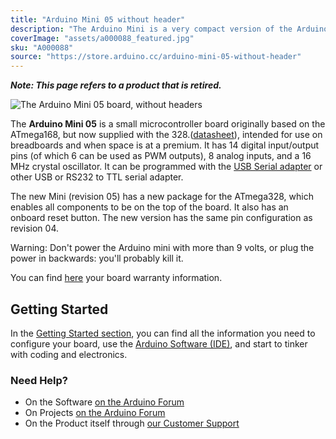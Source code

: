 ```yaml
---
title: "Arduino Mini 05 without header"
description: "The Arduino Mini is a very compact version of the Arduino Nano without an on-board USB to Serial connection. This version is without header"
coverImage: "assets/a000088_featured.jpg"
sku: "A000088"
source: "https://store.arduino.cc/arduino-mini-05-without-header"
---
```


***Note: This page refers to a product that is retired.***

![The Arduino Mini 05 board, without headers](./assets/a000088_featured.jpg)

The **Arduino Mini 05** is a small microcontroller board originally based on the ATmega168, but now supplied with the 328.([datasheet](http://www.atmel.com/assets/Atmel-8271-8-bit-AVR-Microcontroller-ATmega48A-48PA-88A-88PA-168A-168PA-328-328P_datasheet_Complete.pdf)), intended for use on breadboards and when space is at a premium. It has 14 digital input/output pins (of which 6 can be used as PWM outputs), 8 analog inputs, and a 16 MHz crystal oscillator. It can be programmed with the [USB Serial adapter](https://www.arduino.cc/en/Main/USBSerial) or other USB or RS232 to TTL serial adapter.

The new Mini (revision 05) has a new package for the ATmega328, which enables all components to be on the top of the board. It also has an onboard reset button. The new version has the same pin configuration as revision 04.

Warning: Don't power the Arduino mini with more than 9 volts, or plug the power in backwards: you'll probably kill it.

You can find [here](https://www.arduino.cc/en/Main/warranty) your board warranty information.

## Getting Started

In the [Getting Started section](https://www.arduino.cc/en/Guide/ArduinoMini), you can find all the information you need to configure your board, use the [Arduino Software (IDE)](https://www.arduino.cc/en/Main/Software), and start to tinker with coding and electronics.

### Need Help?

* On the Software [on the Arduino Forum](https://forum.arduino.cc/index.php?board=93.0)
* On Projects [on the Arduino Forum](https://forum.arduino.cc/index.php?board=3.0)
* On the Product itself through [our Customer Support](https://support.arduino.cc/hc)